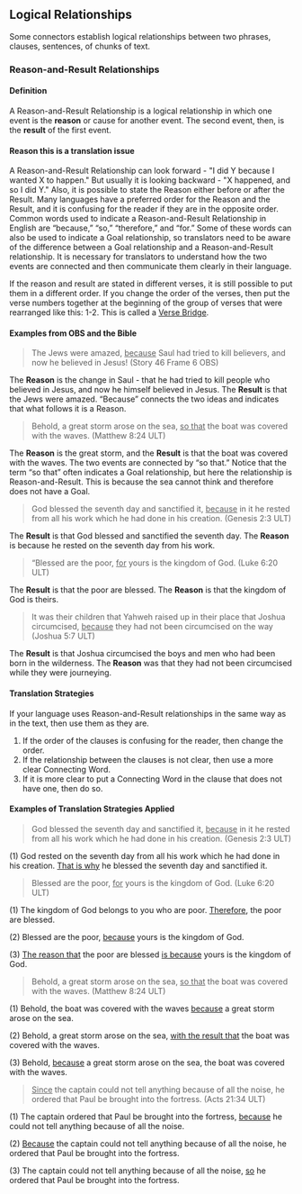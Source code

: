 ## Logical Relationships

Some connectors establish logical relationships between two phrases, clauses, sentences, of chunks of text.

### Reason-and-Result Relationships

#### Definition

A Reason-and-Result Relationship is a logical relationship in which one event is the **reason** or cause for another event. The second event, then, is the **result** of the first event.

#### Reason this is a translation issue

A Reason-and-Result Relationship can look forward - "I did Y because I wanted X to happen." But usually it is looking backward - "X happened, and so I did Y." Also, it is possible to state the Reason either before or after the Result. Many languages have a preferred order for the Reason and the Result, and it is confusing for the reader if they are in the opposite order. Common words used to indicate a Reason-and-Result Relationship in English are “because,” “so,” “therefore,” and “for.” Some of these words can also be used to indicate a Goal relationship, so translators need to be aware of the difference between a Goal relationship and a Reason-and-Result relationship. It is necessary for translators to understand how the two events are connected and then communicate them clearly in their language. 

If the reason and result are stated in different verses, it is still possible to put them in a different order. If you change the order of the verses, then put the verse numbers together at the beginning of the group of verses that were rearranged like this: 1-2. This is called a [Verse Bridge](../translate-versebridge/01.md).

#### Examples from OBS and the Bible

> The Jews were amazed, <u>because</u> Saul had tried to kill believers, and now he believed in Jesus! (Story 46 Frame 6 OBS)

The **Reason** is the change in Saul - that he had tried to kill people who believed in Jesus, and now he himself believed in Jesus. The **Result** is that the Jews were amazed. “Because” connects the two ideas and indicates that what follows it is a Reason.

> Behold, a great storm arose on the sea, <u>so that</u> the boat was covered with the waves. (Matthew 8:24 ULT)

The **Reason** is the great storm, and the **Result** is that the boat was covered with the waves. The two events are connected by “so that.” Notice that the term “so that” often indicates a Goal relationship, but here the relationship is Reason-and-Result. This is because the sea cannot think and therefore does not have a Goal. 

> God blessed the seventh day and sanctified it, <u>because</u> in it he rested from all his work which he had done in his creation. (Genesis 2:3 ULT)

The **Result** is that God blessed and sanctified the seventh day. The **Reason** is because he rested on the seventh day from his work.

> “Blessed are the poor, <u>for</u> yours is the kingdom of God. (Luke 6:20 ULT)

The **Result** is that the poor are blessed. The **Reason** is that the kingdom of God is theirs.

> It was their children that Yahweh raised up in their place that Joshua circumcised, <u>because</u> they had not been circumcised on the way (Joshua 5:7 ULT)

The **Result** is that Joshua circumcised the boys and men who had been born in the wilderness. The **Reason** was that they had not been circumcised while they were journeying.

#### Translation Strategies

If your language uses Reason-and-Result relationships in the same way as in the text, then use them as they are.

1. If the order of the clauses is confusing for the reader, then change the order.
1. If the relationship between the clauses is not clear, then use a more clear Connecting Word.
1. If it is more clear to put a Connecting Word in the clause that does not have one, then do so.

#### Examples of Translation Strategies Applied

> God blessed the seventh day and sanctified it, <u>because</u> in it he rested from all his work which he had done in his creation. (Genesis 2:3 ULT)

(1) God rested on the seventh day from all his work which he had done in his creation. <u>That is why</u> he blessed the seventh day and sanctified it.

> Blessed are the poor, <u>for</u> yours is the kingdom of God. (Luke 6:20 ULT)

(1) The kingdom of God belongs to you who are poor. <u>Therefore</u>, the poor are blessed. 

(2) Blessed are the poor, <u>because</u> yours is the kingdom of God. 

(3) <u>The reason that</u> the poor are blessed <u>is because</u> yours is the kingdom of God.

> Behold, a great storm arose on the sea, <u>so that</u> the boat was covered with the waves. (Matthew 8:24 ULT)

(1) Behold, the boat was covered with the waves <u>because</u> a great storm arose on the sea.

(2) Behold, a great storm arose on the sea, <u>with the result that</u> the boat was covered with the waves.

(3) Behold, <u>because</u> a great storm arose on the sea, the boat was covered with the waves.

> <u>Since</u> the captain could not tell anything because of all the noise, he ordered that Paul be brought into the fortress. (Acts 21:34 ULT) 

(1) The captain ordered that Paul be brought into the fortress, <u>because</u> he could not tell anything because of all the noise.

(2) <u>Because</u> the captain could not tell anything because of all the noise, he ordered that Paul be brought into the fortress.

(3) The captain could not tell anything because of all the noise, <u>so</u> he ordered that Paul be brought into the fortress.